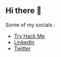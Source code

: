 ## Hi there 👋

<!--
**plncb/plncb** is a ✨ _special_ ✨ repository because its `README.md` (this file) appears on your GitHub profile.

Here are some ideas to get you started:

- 🔭 I’m currently working on ...
- 🌱 I’m currently learning ...
- 👯 I’m looking to collaborate on ...
- 🤔 I’m looking for help with ...
- 💬 Ask me about ...
- 📫 How to reach me: ...
- 😄 Pronouns: ...
- ⚡ Fun fact: ...
-->

Some of my socials :
- [Try Hack Me](https://tryhackme.com/p/plncb)
- [LinkedIn](https://www.linkedin.com/in/brice-p-89268914b/)
- [Twitter](https://x.com/plncb_)
